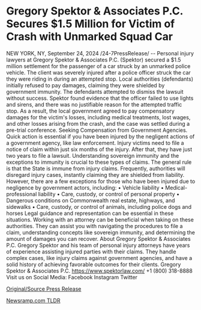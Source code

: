 # Gregory Spektor & Associates P.C. Secures $1.5 Million for Victim of Crash with Unmarked Squad Car

NEW YORK, NY, September 24, 2024 /24-7PressRelease/ -- Personal injury lawyers at Gregory Spektor & Associates P.C. (Spektor) secured a $1.5 million settlement for the passenger of a car struck by an unmarked police vehicle.  The client was severely injured after a police officer struck the car they were riding in during an attempted stop. Local authorities (defendants) initially refused to pay damages, claiming they were shielded by government immunity. The defendants attempted to dismiss the lawsuit without success.  Spektor found evidence that the officer failed to use lights and sirens, and there was no justifiable reason for the attempted traffic stop. As a result, the local government agreed to pay compensatory damages for the victim's losses, including medical treatments, lost wages, and other losses arising from the crash, and the case was settled during a pre-trial conference.   Seeking Compensation from Government Agencies.  Quick action is essential if you have been injured by the negligent actions of a government agency, like law enforcement. Injury victims need to file a notice of claim within just six months of the injury. After that, they have just two years to file a lawsuit.  Understanding sovereign immunity and the exceptions to immunity is crucial to these types of claims. The general rule is that the State is immune from injury claims. Frequently, authorities will disregard injury cases, instantly claiming they are shielded from liability.  However, there are a few exceptions for those who have been injured due to negligence by government actors, including:  •	Vehicle liability  •	Medical-professional liability  •	Care, custody, or control of personal property  •	Dangerous conditions on Commonwealth real estate, highways, and sidewalks •	Care, custody, or control of animals, including police dogs and horses  Legal guidance and representation can be essential in these situations. Working with an attorney can be beneficial when taking on these authorities. They can assist you with navigating the procedures to file a claim, understanding concepts like sovereign immunity, and determining the amount of damages you can recover.   About Gregory Spektor & Associates P.C.  Gregory Spektor and his team of personal injury attorneys have years of experience assisting injured parties with their claims. They handle complex cases, like injury claims against government agencies, and have a solid history of achieving favorable outcomes for their clients.  Gregory Spektor & Associates P.C. https://www.spektorlaw.com/ +1 (800) 318-8888  Visit us on Social Media: Facebook Instagram Twitter 

[Original/Source Press Release](https://www.24-7pressrelease.com/press-release/514568/gregory-spektor-associates-pc-secures-15-million-for-victim-of-crash-with-unmarked-squad-car) 

[Newsramp.com TLDR](https://newsramp.com/None) 